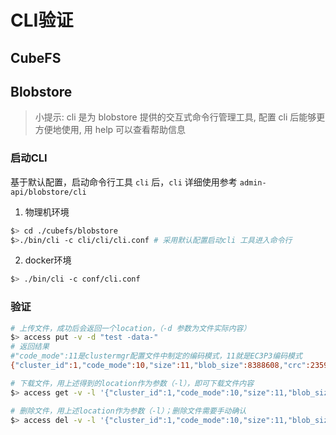 # CLI验证

## CubeFS 


## Blobstore
> 小提示: cli 是为 blobstore 提供的交互式命令行管理工具, 配置 cli
> 后能够更方便地使用, 用 help 可以查看帮助信息
### 启动CLI

基于默认配置，启动命令行工具 `cli` 后，`cli` 详细使用参考 `admin-api/blobstore/cli`
1. 物理机环境
``` bash
$> cd ./cubefs/blobstore
$>./bin/cli -c cli/cli/cli.conf # 采用默认配置启动cli 工具进入命令行
```
2. docker环境
``` bash
$> ./bin/cli -c conf/cli.conf
```

### 验证

``` bash
# 上传文件，成功后会返回一个location，（-d 参数为文件实际内容）
$> access put -v -d "test -data-"
# 返回结果
#"code_mode":11是clustermgr配置文件中制定的编码模式，11就是EC3P3编码模式
{"cluster_id":1,"code_mode":10,"size":11,"blob_size":8388608,"crc":2359314771,"blobs":[{"min_bid":1844899,"vid":158458,"count":1}]}

# 下载文件，用上述得到的location作为参数（-l），即可下载文件内容
$> access get -v -l '{"cluster_id":1,"code_mode":10,"size":11,"blob_size":8388608,"crc":2359314771,"blobs":[{"min_bid":1844899,"vid":158458,"count":1}]}'

# 删除文件，用上述location作为参数（-l）；删除文件需要手动确认
$> access del -v -l '{"cluster_id":1,"code_mode":10,"size":11,"blob_size":8388608,"crc":2359314771,"blobs":[{"min_bid":1844899,"vid":158458,"count":1}]}'
```